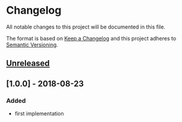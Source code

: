 # Changelog

All notable changes to this project will be documented in this file.

The format is based on [Keep a Changelog](http://keepachangelog.com/) and this project adheres to [Semantic Versioning](http://semver.org/).
## [Unreleased]

## [1.0.0] - 2018-08-23
### Added
- first implementation

[Unreleased]: https://github.com/shopgate/ext-hide-shipping-info/compare/v1.0.0...HEAD
[0.1.0]: https://github.com/shopgate/ext-hide-shipping-info/tree/v1.0.0
